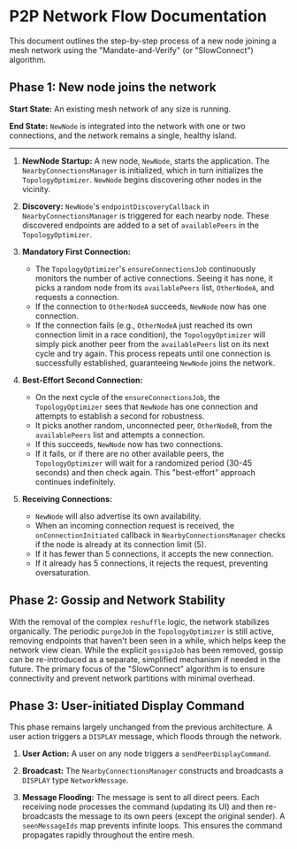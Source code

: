 # P2P Network Flow Documentation

This document outlines the step-by-step process of a new node joining a mesh
network using the "Mandate-and-Verify" (or "SlowConnect") algorithm.

## Phase 1: New node joins the network

**Start State:** An existing mesh network of any size is running.

**End State:** `NewNode` is integrated into the network with one or two connections,
and the network remains a single, healthy island.

---

1.  **NewNode Startup:** A new node, `NewNode`, starts the application. The
    `NearbyConnectionsManager` is initialized, which in turn initializes the `TopologyOptimizer`.
    `NewNode` begins discovering other nodes in the vicinity.

2.  **Discovery:** `NewNode`'s `endpointDiscoveryCallback` in `NearbyConnectionsManager` is
    triggered for each nearby node. These discovered endpoints are added to a set of
    `availablePeers` in the `TopologyOptimizer`.

3.  **Mandatory First Connection:**
    *   The `TopologyOptimizer`'s `ensureConnectionsJob` continuously monitors the number of
        active connections. Seeing it has none, it picks a random node from its `availablePeers`
        list, `OtherNodeA`, and requests a connection.
    *   If the connection to `OtherNodeA` succeeds, `NewNode` now has one connection.
    *   If the connection fails (e.g., `OtherNodeA` just reached its own connection limit in a
        race condition), the `TopologyOptimizer` will simply pick another peer from the
        `availablePeers` list on its next cycle and try again. This process repeats until one
        connection is successfully established, guaranteeing `NewNode` joins the network.

4.  **Best-Effort Second Connection:**
    *   On the next cycle of the `ensureConnectionsJob`, the `TopologyOptimizer` sees that
        `NewNode` has one connection and attempts to establish a second for robustness.
    *   It picks another random, unconnected peer, `OtherNodeB`, from the `availablePeers` list and
        attempts a connection.
    *   If this succeeds, `NewNode` now has two connections.
    *   If it fails, or if there are no other available peers, the `TopologyOptimizer` will wait
        for a randomized period (30-45 seconds) and then check again. This "best-effort"
        approach continues indefinitely.

5.  **Receiving Connections:**
    *   `NewNode` will also advertise its own availability.
    *   When an incoming connection request is received, the `onConnectionInitiated` callback in
        `NearbyConnectionsManager` checks if the node is already at its connection limit (5).
    *   If it has fewer than 5 connections, it accepts the new connection.
    *   If it already has 5 connections, it rejects the request, preventing oversaturation.

## Phase 2: Gossip and Network Stability

With the removal of the complex `reshuffle` logic, the network stabilizes organically. The periodic
`purgeJob` in the `TopologyOptimizer` is still active, removing endpoints that haven't been seen in
a while, which helps keep the network view clean. While the explicit `gossipJob` has been removed,
gossip can be re-introduced as a separate, simplified mechanism if needed in the future. The primary
focus of the "SlowConnect" algorithm is to ensure connectivity and prevent network partitions with
minimal overhead.

## Phase 3: User-initiated Display Command

This phase remains largely unchanged from the previous architecture. A user action triggers a
`DISPLAY` message, which floods through the network.

1.  **User Action:** A user on any node triggers a `sendPeerDisplayCommand`.

2.  **Broadcast:** The `NearbyConnectionsManager` constructs and broadcasts a `DISPLAY` type
    `NetworkMessage`.

3.  **Message Flooding:** The message is sent to all direct peers. Each receiving node processes the
    command (updating its UI) and then re-broadcasts the message to its own peers (except the
    original sender). A `seenMessageIds` map prevents infinite loops. This ensures the command
    propagates rapidly throughout the entire mesh.
